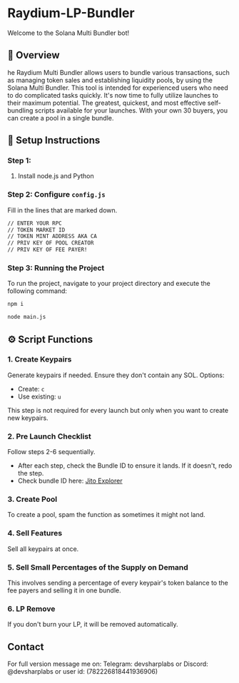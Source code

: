 
# Raydium-LP-Bundler

Welcome to the Solana Multi Bundler bot! 

## 🚀 Overview
he Raydium Multi Bundler allows users to bundle various transactions,
such as managing token sales and establishing liquidity pools, by using the Solana Multi Bundler.
This tool is intended for experienced users who need to do complicated tasks quickly.
It's now time to fully utilize launches to their maximum potential.
The greatest, quickest, and most effective self-bundling scripts available for your launches. With your own 30 buyers, you can create a pool in a single bundle.

## 🔧 Setup Instructions

### Step 1:
1. Install node.js and Python

### Step 2: Configure `config.js`
Fill in the lines that are marked down.
```bash
// ENTER YOUR RPC
// TOKEN MARKET ID
// TOKEN MINT ADDRESS AKA CA
// PRIV KEY OF POOL CREATOR
// PRIV KEY OF FEE PAYER!
```

### Step 3: Running the Project
To run the project, navigate to your project directory and execute the following command:
```bash
npm i
```
```bash
node main.js
```
## ⚙️ Script Functions

### 1. Create Keypairs
Generate keypairs if needed. Ensure they don't contain any SOL. Options:
- Create: `c`
- Use existing: `u`

This step is not required for every launch but only when you want to create new keypairs.

### 2. Pre Launch Checklist
Follow steps 2-6 sequentially.
- After each step, check the Bundle ID to ensure it lands. If it doesn't, redo the step.
- Check bundle ID here: [Jito Explorer](https://explorer.jito.wtf/)

### 3. Create Pool
To create a pool, spam the function as sometimes it might not land.

### 4. Sell Features
Sell all keypairs at once.

### 5. Sell Small Percentages of the Supply on Demand
This involves sending a percentage of every keypair's token balance to the fee payers and selling it in one bundle.

### 6. LP Remove
If you don't burn your LP, it will be removed automatically.


## Contact
For full version message me on: 
Telegram: devsharplabs or 
Discord: @devsharplabs or user id: (782226818441936906)
